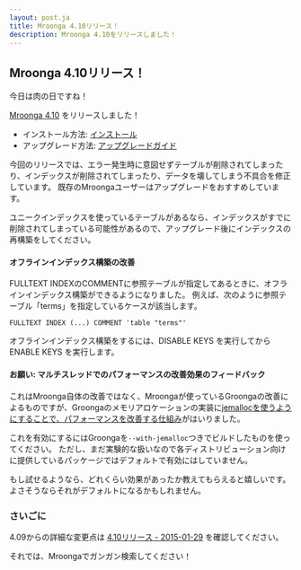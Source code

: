 ```yaml
---
layout: post.ja
title: Mroonga 4.10リリース！
description: Mroonga 4.10をリリースしました！
---
```


## Mroonga 4.10リリース！

今日は肉の日ですね！

[Mroonga 4.10](/ja/docs/news.html#release-4-10) をリリースしました！

* インストール方法: [インストール](/ja/docs/install.html)
* アップグレード方法: [アップグレードガイド](/ja/docs/upgrade.html)

今回のリリースでは、エラー発生時に意図せずテーブルが削除されてしまったり、インデックスが削除されてしまったり、データを壊してしまう不具合を修正しています。
既存のMroongaユーザーはアップグレードをおすすめしています。

ユニークインデックスを使っているテーブルがあるなら、インデックスがすでに削除されてしまっている可能性があるので、アップグレード後にインデックスの再構築をしてください。

#### オフラインインデックス構築の改善

FULLTEXT INDEXのCOMMENTに参照テーブルが指定してあるときに、オフラインインデックス構築ができるようになりました。 
例えば、次のように参照テーブル「terms」を指定しているケースが該当します。

    FULLTEXT INDEX (...) COMMENT 'table "terms"'

オフラインインデックス構築をするには、DISABLE KEYS を実行してからENABLE KEYS を実行します。

#### お願い: マルチスレッドでのパフォーマンスの改善効果のフィードバック

これはMroonga自体の改善ではなく、Mroongaが使っているGroongaの改善によるものですが、Groongaのメモリアロケーションの実装に[jemallocを使うようにすることで、パフォーマンスを改善する仕組み](http://groonga.org/ja/docs/news.html#release-4-1-1-2015-01-29)がはいりました。

これを有効にするにはGroongaを`--with-jemalloc`つきでビルドしたものを使ってください。
ただし、まだ実験的な扱いなので各ディストリビューション向けに提供しているパッケージではデフォルトで有効にはしていません。

もし試せるようなら、どれくらい効果があったか教えてもらえると嬉しいです。よさそうならそれがデフォルトになるかもしれません。

### さいごに

4.09からの詳細な変更点は [4.10リリース - 2015-01-29](/ja/docs/news.html#release-4-10) を確認してください。

それでは、Mroongaでガンガン検索してください！
